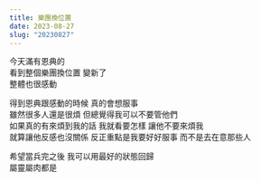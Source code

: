 ```yaml
---
title: 樂團換位置
date: 2023-08-27
slug: "20230827"
---
```


今天滿有恩典的\
看到整個樂團換位置 變新了\
整體也很感動

得到恩典跟感動的時候 真的會想服事\
雖然很多人還是很煩 但總覺得我可以不要管他們\
如果真的有來煩到我的話 我就看要怎樣 讓他不要來煩我\
就算讓他反感也沒關係 反正重點是我要好好服事 而不是去在意那些人

希望當兵完之後 我可以用最好的狀態回歸\
屬靈屬肉都是
